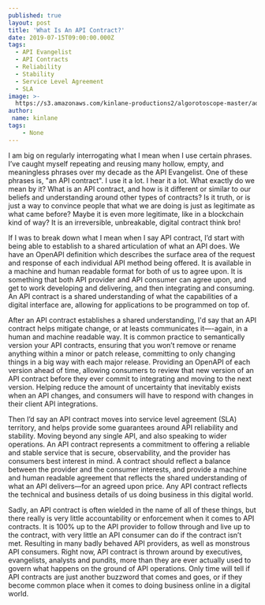 ```yaml
---
published: true
layout: post
title: 'What Is An API Contract?'
date: 2019-07-15T09:00:00.000Z
tags:
  - API Evangelist
  - API Contracts
  - Reliability
  - Stability
  - Service Level Agreement
  - SLA
image: >-
  https://s3.amazonaws.com/kinlane-productions2/algorotoscope-master/adam-smith-adam-smith-purp-paper.jpg
author:
 name: kinlane
tags:
    - None
---
```

I am big on regularly interrogating what I mean when I use certain phrases. I’ve caught myself repeating and reusing many hollow, empty, and meaningless phrases over my decade as the API Evangelist. One of these phrases is, "an API contract". I use it a lot. I hear it a lot. What exactly do we mean by it? What is an API contract, and how is it different or similar to our beliefs and understanding around other types of contracts? Is it truth, or is just a way to convince people that what we are doing is just as legitimate as what came before? Maybe it is even more legitimate, like in a blockchain kind of way? It is an irreversible, unbreakable, digital contract think bro!

If I was to break down what I mean when I say API contract, I’d start with being able to establish to a shared articulation of what an API does. We have an OpenAPI definition which describes the surface area of the request and response of each individual API method being offered. It is available in a machine and human readable format for both of us to agree upon. It is something that both API provider and API consumer can agree upon, and get to work developing and delivering, and then integrating and consuming. An API contract is a shared understanding of what the capabilities of a digital interface are, allowing for applications to be programmed on top of.

After an API contract establishes a shared understanding, I'd say that an API contract helps mitigate change, or at leasts communicates it—-again, in a human and machine readable way. It is common practice to semantically version your API contracts, ensuring that you won’t remove or rename anything within a minor or patch release, committing to only changing things in a big way with each major release. Providing an OpenAPI of each version ahead of time, allowing consumers to review that new version of an API contract before they ever commit to integrating and moving to the next version. Helping reduce the amount of uncertainty that inevitably exists when an API changes, and consumers will have to respond with changes in their client API integrations.

Then I’d say an API contract moves into service level agreement (SLA) territory, and helps provide some guarantees around API reliability and stability. Moving beyond any single API, and also speaking to wider operations. An API contract represents a commitment to offering a reliable and stable service that is secure, observability, and the provider has consumers best interest in mind. A contract should reflect a balance between the provider and the consumer interests, and provide a machine and human readable agreement that reflects the shared understanding of what an API delivers—for an agreed upon price. Any API contract reflects the technical and business details of us doing business in this digital world.

Sadly, an API contract is often wielded in the name of all of these things, but there really is very little accountability or enforcement when it comes to API contracts. It is 100% up to the API provider to follow through and live up to the contract, with very little an API consumer can do if the contract isn’t met. Resulting in many badly behaved API providers, as well as monstrous API consumers. Right now, API contract is thrown around by executives, evangelists, analysts and pundits, more than they are ever actually used to govern what happens on the ground of API operations. Only time will tell if API contracts are just another buzzword that comes and goes, or if they become common place when it comes to doing business online in a digital world.
